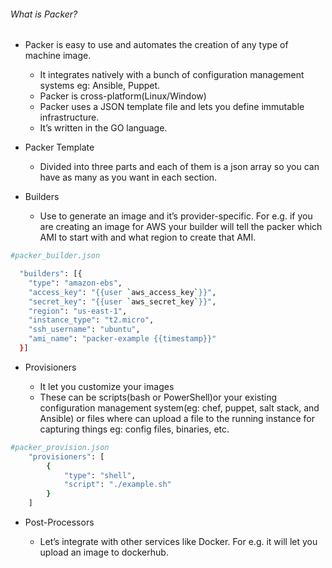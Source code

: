###### What is Packer?

* Packer is easy to use and automates the creation of any type of machine image.

    * It integrates natively with a bunch of configuration management systems eg: Ansible, Puppet.
    * Packer is cross-platform(Linux/Window)
    * Packer uses a JSON template file and lets you define immutable infrastructure.
    * It’s written in the GO language.

* Packer Template

    * Divided into three parts and each of them is a json array so you can have as many as you want in each section.

* Builders

    * Use to generate an image and it’s provider-specific. For e.g. if you are creating an image for AWS your builder will tell the packer which AMI to start with and what region to create that AMI.

```sh
#packer_builder.json

  "builders": [{
    "type": "amazon-ebs",
    "access_key": "{{user `aws_access_key`}}",
    "secret_key": "{{user `aws_secret_key`}}",
    "region": "us-east-1",
    "instance_type": "t2.micro",
    "ssh_username": "ubuntu",
    "ami_name": "packer-example {{timestamp}}"
  }]

```

* Provisioners

    * It let you customize your images
    * These can be scripts(bash or PowerShell)or your existing configuration management system(eg: chef, puppet, salt stack, and Ansible) or files where can upload a file to the running instance for capturing things eg: config files, binaries, etc.

```sh
#packer_provision.json
    "provisioners": [
        {
            "type": "shell",
            "script": "./example.sh"
        }
    ]

```

* Post-Processors

    * Let’s integrate with other services like Docker. For e.g. it will let you upload an image to dockerhub.

